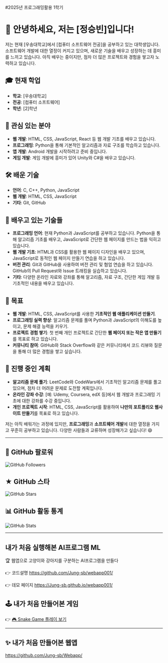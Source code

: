 #2025년 프로그래밍활용 1학기

# 👋 안녕하세요, 저는 [정승빈]입니다!
저는 현재 [우송대학교]에서 [컴퓨터 소프트웨어 전공]을 공부하고 있는 대학생입니다. 소프트웨어 개발에 대한 열정이 커지고 있으며, 새로운 기술을 배우고 성장하는 데 흥미를 느끼고 있습니다. 아직 배우는 중이지만, 점차 더 많은 프로젝트와 경험을 쌓고자 노력하고 있습니다.

## 🎓 현재 학업
- **학교**: [우송대학교]
- **전공**: [컴퓨터 소프트웨어]
- **학년**: [2]학년

## 💬 관심 있는 분야
- **웹 개발**: HTML, CSS, JavaScript, React 등 웹 개발 기초를 배우고 있습니다.
- **프로그래밍**: Python을 통해 기본적인 알고리즘과 자료 구조를 학습하고 있습니다.
- **앱 개발**: Android 개발을 시작하려고 준비 중입니다.
- **게임 개발**: 게임 개발에 흥미가 있어 Unity와 C#을 배우고 있습니다.

## 🛠️ 배운 기술
- **언어**: C, C++, Python, JavaScript
- **웹 개발**: HTML, CSS, JavaScript
- **기타**: Git, GitHub
  
## 🚀 배우고 있는 기술들
- **프로그래밍 언어**: 현재 Python과 JavaScript를 공부하고 있습니다. Python을 통해 알고리즘 기초를 배우고, JavaScript로 간단한 웹 페이지를 만드는 법을 익히고 있습니다.
- **웹 개발 기초**: HTML과 CSS를 활용한 웹 페이지 디자인을 배우고 있으며, JavaScript로 동적인 웹 페이지 만들기 연습을 하고 있습니다.
- **버전 관리**: Git과 GitHub을 사용하여 버전 관리 및 협업 연습을 하고 있습니다. GitHub의 Pull Request와 Issue 트래킹을 실습하고 있습니다.
- **기타**: 다양한 온라인 자료와 강좌를 통해 알고리즘, 자료 구조, 간단한 게임 개발 등 기초적인 내용을 배우고 있습니다.

## 📅 목표
- **웹 개발**: HTML, CSS, JavaScript를 사용한 **기초적인 웹 애플리케이션 만들기**.
- **프로그래밍 실력 향상**: 알고리즘 문제를 풀며 Python과 JavaScript의 이해도를 높이고, 문제 해결 능력을 키우기.
- **프로젝트 경험 쌓기**: 첫 번째 개인 프로젝트로 간단한 **웹 페이지 또는 작은 앱 만들기**를 목표로 하고 있습니다.
- **커뮤니티 참여**: GitHub와 Stack Overflow와 같은 커뮤니티에서 코드 리뷰와 질문을 통해 더 많은 경험을 쌓고 싶습니다.

## 🔄 진행 중인 계획
- **알고리즘 문제 풀기**: LeetCode와 CodeWars에서 기초적인 알고리즘 문제를 풀고 있으며, 점차 더 어려운 문제로 도전할 계획입니다.
- **온라인 강좌 수강**: [예: Udemy, Coursera, edX 등]에서 웹 개발과 프로그래밍 기초에 대한 강좌를 수강 중입니다.
- **개인 프로젝트 시작**: HTML, CSS, JavaScript를 활용하여 **나만의 포트폴리오 웹사이트 만들기**를 목표로 하고 있습니다.

저는 아직 배워가는 과정에 있지만, **프로그래밍**과 **소프트웨어 개발**에 대한 열정을 가지고 꾸준히 공부하고 있습니다. 다양한 사람들과 교류하며 성장해가고 싶습니다! 😄

---

## 📢 GitHub 팔로워
![GitHub Followers](https://img.shields.io/github/followers/Jung-sb?style=social)

## ★ GitHub 스타
![GitHub Stars](https://img.shields.io/github/stars/Jung-sb?style=social)

## 📊 GitHub 활동 통계
![GitHub Stats](https://github-readme-stats.vercel.app/api?username=Jung-sb&show_icons=true&theme=radical)

---

## **내가 처음 실행해본 AI프로그램** ML
🏆 웹앱으로 고양이와 강아지를 구분하는 AI프로그램을 만들다

👉 코드설명 https://github.com/Jung-sb/webapp001/

👉 데모 페이지 https://Jung-sb.github.io/webapp001/


## 🕹️ **내가 처음 만들어본 게임**  
👉 [🎮 Snake Game 플레이 보기](https://github.com/Jung-sb/snake-game)

---

## ✨ **내가 처음 만들어본 웹앱** 
https://github.com/Jung-sb/Webapp/


<!---
Jung-sb/Jung-sb is a ✨ special ✨ repository because its `README.md` (this file) appears on your GitHub profile.
You can click the Preview link to take a look at your changes.
--->
